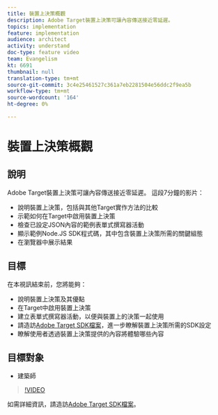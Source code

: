 ```yaml
---
title: 裝置上決策概觀
description: Adobe Target裝置上決策可讓內容傳送接近零延遲。
topics: implementation
feature: implementation
audience: architect
activity: understand
doc-type: feature video
team: Evangelism
kt: 6691
thumbnail: null
translation-type: tm+mt
source-git-commit: 3c4e25461527c361a7eb2281504e56ddc2f9ea5b
workflow-type: tm+mt
source-wordcount: '164'
ht-degree: 0%

---
```



# 裝置上決策概觀

## 說明

Adobe Target裝置上決策可讓內容傳送接近零延遲。 這段7分鐘的影片：

* 說明裝置上決策，包括與其他Target實作方法的比較
* 示範如何在Target中啟用裝置上決策
* 檢查已設定JSON內容的範例表單式撰寫器活動
* 顯示範例Node.JS SDK程式碼，其中包含裝置上決策所需的關鍵組態
* 在瀏覽器中展示結果

## 目標

在本視訊結束前，您將能夠：

* 說明裝置上決策及其優點
* 在Target中啟用裝置上決策
* 建立表單式撰寫器活動，以便與裝置上的決策一起使用
* 請造訪[Adobe Target SDK檔案](https://adobetarget-sdks.gitbook.io/docs/on-device-decisioning/introduction-to-on-device-decisioning)，進一步瞭解裝置上決策所需的SDK設定
* 瞭解使用者透過裝置上決策提供的內容將體驗哪些內容


## 目標對象

* 建築師

>[!VIDEO](https://video.tv.adobe.com/v/329032/?quality=12)

如需詳細資訊，請造訪[Adobe Target SDK檔案](https://adobetarget-sdks.gitbook.io/docs/on-device-decisioning/introduction-to-on-device-decisioning)。